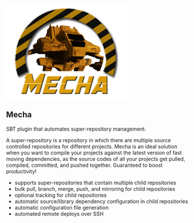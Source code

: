 
![Mecha](/docs/mecha-logo-256-soft.png)

## Mecha

SBT plugin that automates super-repository management.

A super-repository is a repository in which there are multiple source controlled
repositories for different projects.
Mecha is an ideal solution when you want to compile your projects against the
latest version of fast moving dependencies, as the source codes of all your projects
get pulled, compiled, committed, and pushed together.
Guaranteed to boost productivity!

- supports super-repositories that contain multiple child repositories
- bulk pull, branch, merge, push, and mirroring for child repositories
- optional tracking for child repositories
- automatic source/library dependency configuration in child repositories
- automatic configuration file generation
- automated remote deploys over SSH
